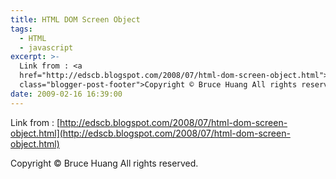 ```yaml
---
title: HTML DOM Screen Object
tags:
  - HTML
  - javascript
excerpt: >-
  Link from : <a
  href="http://edscb.blogspot.com/2008/07/html-dom-screen-object.html">http://edscb.blogspot.com/2008/07/html-dom-screen-object.html</a><div
  class="blogger-post-footer">Copyright © Bruce Huang All rights reserved.</div>
date: 2009-02-16 16:39:00
---
```


Link from : [http://edscb.blogspot.com/2008/07/html-dom-screen-object.html](http://edscb.blogspot.com/2008/07/html-dom-screen-object.html)

Copyright © Bruce Huang All rights reserved.
<!-- more -->
